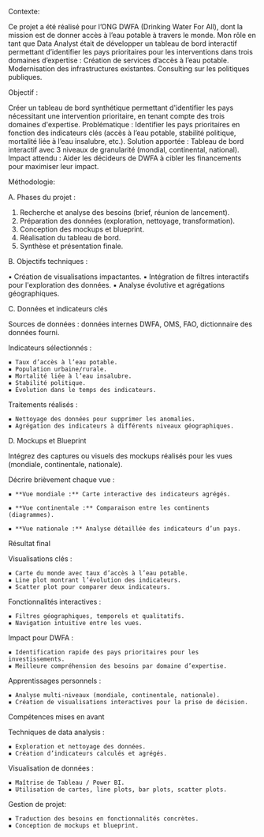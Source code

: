 Contexte:


Ce projet a été réalisé pour l’ONG DWFA (Drinking Water For All), dont la mission est de donner accès à l’eau potable à travers le monde. Mon rôle en tant que Data Analyst était de développer un tableau de bord interactif permettant d’identifier les pays prioritaires pour les interventions dans trois domaines d’expertise :
Création de services d’accès à l’eau potable.
Modernisation des infrastructures existantes.
Consulting sur les politiques publiques.


Objectif :


Créer un tableau de bord synthétique permettant d'identifier les pays nécessitant une intervention prioritaire, en tenant compte des trois domaines d'expertise.
Problématique : Identifier les pays prioritaires en fonction des indicateurs clés (accès à l’eau potable, stabilité politique, mortalité liée à l’eau insalubre, etc.).
Solution apportée : Tableau de bord interactif avec 3 niveaux de granularité (mondial, continental, national).
Impact attendu : Aider les décideurs de DWFA à cibler les financements pour maximiser leur impact.


Méthodologie:


A. Phases du projet : 


1. Recherche et analyse des besoins (brief, réunion de lancement). 
2. Préparation des données (exploration, nettoyage, transformation). 
3. Conception des mockups et blueprint. 
4. Réalisation du tableau de bord. 
5. Synthèse et présentation finale.


B. Objectifs techniques : 


▪ Création de visualisations impactantes. 
▪ Intégration de filtres interactifs pour l'exploration des données. 
▪ Analyse évolutive et agrégations géographiques.


C. Données et indicateurs clés


 Sources de données : données internes DWFA, OMS, FAO, dictionnaire des données fourni.
  
Indicateurs sélectionnés :

    ▪ Taux d’accès à l’eau potable.
    ▪ Population urbaine/rurale.
    ▪ Mortalité liée à l’eau insalubre.
    ▪ Stabilité politique.
    ▪ Évolution dans le temps des indicateurs.
    
Traitements réalisés :

    ▪ Nettoyage des données pour supprimer les anomalies.
    ▪ Agrégation des indicateurs à différents niveaux géographiques.


D. Mockups et Blueprint


Intégrez des captures ou visuels des mockups réalisés pour les vues (mondiale, continentale, nationale).


Décrire brièvement chaque vue :

    ▪ **Vue mondiale :** Carte interactive des indicateurs agrégés.

    ▪ **Vue continentale :** Comparaison entre les continents (diagrammes).

    ▪ **Vue nationale :** Analyse détaillée des indicateurs d’un pays.


Résultat final


Visualisations clés :

    ▪ Carte du monde avec taux d’accès à l’eau potable.
    ▪ Line plot montrant l’évolution des indicateurs.
    ▪ Scatter plot pour comparer deux indicateurs.
    
Fonctionnalités interactives :

    ▪ Filtres géographiques, temporels et qualitatifs.
    ▪ Navigation intuitive entre les vues.
    
Impact pour DWFA :

    ▪ Identification rapide des pays prioritaires pour les investissements.
    ▪ Meilleure compréhension des besoins par domaine d’expertise.
    
Apprentissages personnels :

    ▪ Analyse multi-niveaux (mondiale, continentale, nationale).
    ▪ Création de visualisations interactives pour la prise de décision.


Compétences mises en avant

Techniques de data analysis :

    ▪ Exploration et nettoyage des données.
    ▪ Création d’indicateurs calculés et agrégés.
    
Visualisation de données :

    ▪ Maîtrise de Tableau / Power BI.
    ▪ Utilisation de cartes, line plots, bar plots, scatter plots.
    
Gestion de projet:

    ▪ Traduction des besoins en fonctionnalités concrètes.
    ▪ Conception de mockups et blueprint.
